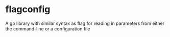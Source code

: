 flagconfig
==========

A go library with similar syntax as flag for reading in parameters from either the command-line or a configuration file
